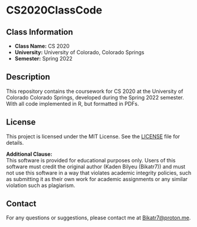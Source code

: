 # CS2020ClassCode

## Class Information
- **Class Name:** CS 2020
- **University:** University of Colorado, Colorado Springs
- **Semester:** Spring 2022

## Description
This repository contains the coursework for CS 2020 at the University of Colorado Colorado Springs, developed during the Spring 2022 semester. With all code implemented in R, but formatted in PDFs.

## License
This project is licensed under the MIT License. See the [LICENSE](LICENSE.md) file for details.

**Additional Clause:**  
This software is provided for educational purposes only. Users of this software must credit the original author (Kaden Bilyeu (Bikatr7)) and must not use this software in a way that violates academic integrity policies, such as submitting it as their own work for academic assignments or any similar violation such as plagiarism.

## Contact
For any questions or suggestions, please contact me at [Bikatr7@proton.me](mailto:Bikatr7@proton.me).
